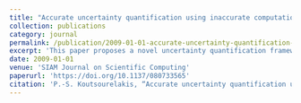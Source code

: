 ```yaml
---
title: "Accurate uncertainty quantification using inaccurate computational models"
collection: publications
category: journal
permalink: /publication/2009-01-01-accurate-uncertainty-quantification-using-inaccurate-computational-models
excerpt: 'This paper proposes a novel uncertainty quantification framework for computationally demanding systems characterized by a large vector of non-Gaussian uncertainties. It combines advanced Monte Carlo sampling with Bayesian formulations and uses inexpensive, approximate models in a rigorous manner to achieve accurate uncertainty quantification with reduced computational effort.'
date: 2009-01-01
venue: 'SIAM Journal on Scientific Computing'
paperurl: 'https://doi.org/10.1137/080733565'
citation: 'P.-S. Koutsourelakis, “Accurate uncertainty quantification using inaccurate computational models,” SIAM Journal on Scientific Computing, vol. 31, no. 5, pp. 3274–3300, 2009. doi: 10.1137/080733565.'
---
```

